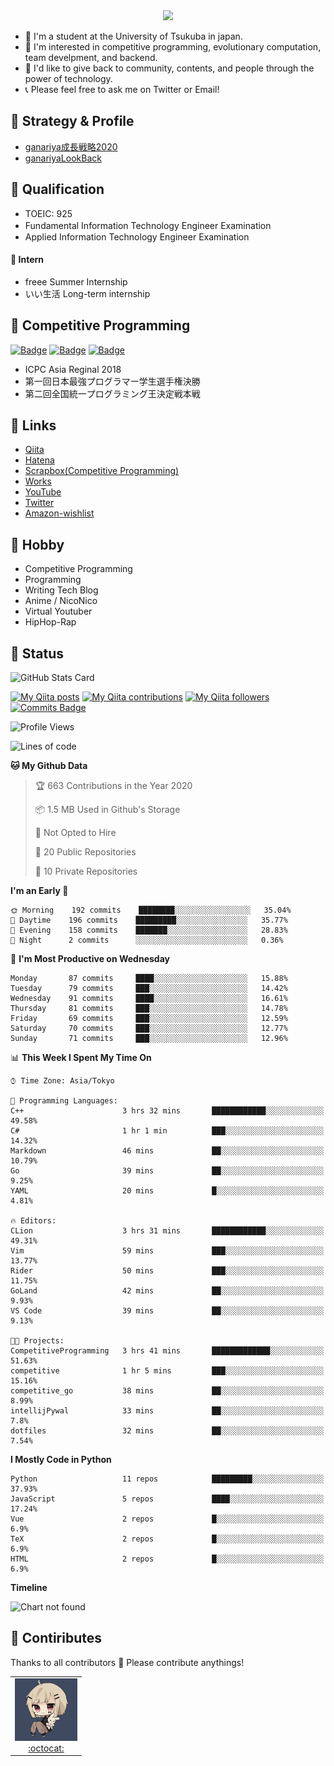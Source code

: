 <!-- 
```bash
$ docker run --rm ganariya/ganariya:ascii

  __ _  __ _ _ __   __ _ _ __(_)_   _  __ _
 / _` |/ _` | '_ \ / _` | '__| | | | |/ _` |
| (_| | (_| | | | | (_| | |  | | |_| | (_| |
 \__, |\__,_|_| |_|\__,_|_|  |_|\__, |\__,_|
 |___/                          |___/

``` -->

<div align="center">
  <img src="https://media1.tenor.com/images/231ed5e3ad49ebbfd3770031cc1b3f75/tenor.gif?itemid=7432079"/>
</div>

- 🏫 I'm a student at the University of Tsukuba in japan.
- 🌱 I'm interested in competitive programming, evolutionary computation, team develpment, and backend.
- 💖 I'd like to give back to community, contents, and people through the power of technology.
- 📞 Please feel free to ask me on Twitter or Email!

## 🐾 Strategy & Profile

- [ganariya成長戦略2020](https://docs.google.com/presentation/d/1miXe07Y9XukI6bwbh8q4TjisLdw-n51e3prdmfTTCgY/edit)
- [ganariyaLookBack](https://drive.google.com/drive/folders/16P73HK-dLVChC2ivkYosRIY9bT6VXmaC?usp=sharing)

## 🐾 Qualification

- TOEIC: 925
- Fundamental Information Technology Engineer Examination　
- Applied Information Technology Engineer Examination

#### 🐾 Intern

- freee Summer Internship
- いい生活 Long-term internship


## 🐾 Competitive Programming

[![Badge](https://cp-logo.vercel.app/atcoder/ganariya2525)](https://atcoder.jp/users/ganariya2525) [![Badge](https://cp-logo.vercel.app/codeforces/ganariya)](https://codeforces.com/profile/ganariya) [![Badge](https://cp-logo.vercel.app/yukicoder/ganariya)](https://yukicoder.me/users/3037)

- ICPC Asia Reginal 2018
- 第一回日本最強プログラマー学生選手権決勝
- 第二回全国統一プログラミング王決定戦本戦

## 🐾 Links

- [Qiita](https://qiita.com/ganariya)
- [Hatena](https://ganariya.hatenablog.com/)
- [Scrapbox(Competitive Programming)](https://scrapbox.io/ganariya/)
- [Works](https://ganariya.github.io/works/)
- [YouTube](https://www.youtube.com/channel/UCPTKMrRhOSf30v59Ktbpl1A)
- [Twitter](https://twitter.com/ganariya)
- [Amazon-wishlist](https://www.amazon.co.jp/hz/wishlist/ls/7297J1ZN3DSH)

## 🐾 Hobby

- Competitive Programming
- Programming
- Writing Tech Blog
- Anime / NicoNico
- Virtual Youtuber
- HipHop-Rap

## 🐾 Status

![GitHub Stats Card](https://github-readme-stats.vercel.app/api?username=Ganariya&count_private=true&show_icons=true&theme=dracula)


[![My Qiita posts](https://qiita-badge.apiapi.app/s/ganariya/posts.svg)](http://qiita.com/ganariya) 
[![My Qiita contributions](https://qiita-badge.apiapi.app/s/ganariya/contributions.svg)](http://qiita.com/ganariya) [![My Qiita followers](https://qiita-badge.apiapi.app/s/ganariya/followers.svg)](http://qiita.com/ganariya) [![Commits Badge](https://badges.pufler.dev/commits/monthly/Ganariya)](https://github.com/Ganariya)

<!--START_SECTION:waka-->
![Profile Views](http://img.shields.io/badge/Profile%20Views-216-blue)

![Lines of code](https://img.shields.io/badge/From%20Hello%20World%20I%27ve%20Written-6.1%20million%20lines%20of%20code-blue)

**🐱 My Github Data** 

> 🏆 663 Contributions in the Year 2020
 > 
> 📦 1.5 MB Used in Github's Storage 
 > 
> 🚫 Not Opted to Hire
 > 
> 📜 20 Public Repositories
 > 
> 🔑 10 Private Repositories 

**I'm an Early 🐤** 

```text
🌞 Morning    192 commits    ████████░░░░░░░░░░░░░░░░░   35.04% 
🌆 Daytime    196 commits    █████████░░░░░░░░░░░░░░░░   35.77% 
🌃 Evening    158 commits    ███████░░░░░░░░░░░░░░░░░░   28.83% 
🌙 Night      2 commits      ░░░░░░░░░░░░░░░░░░░░░░░░░   0.36%

```
📅 **I'm Most Productive on Wednesday** 

```text
Monday       87 commits     ████░░░░░░░░░░░░░░░░░░░░░   15.88% 
Tuesday      79 commits     ███░░░░░░░░░░░░░░░░░░░░░░   14.42% 
Wednesday    91 commits     ████░░░░░░░░░░░░░░░░░░░░░   16.61% 
Thursday     81 commits     ███░░░░░░░░░░░░░░░░░░░░░░   14.78% 
Friday       69 commits     ███░░░░░░░░░░░░░░░░░░░░░░   12.59% 
Saturday     70 commits     ███░░░░░░░░░░░░░░░░░░░░░░   12.77% 
Sunday       71 commits     ███░░░░░░░░░░░░░░░░░░░░░░   12.96%

```


📊 **This Week I Spent My Time On** 

```text
⌚︎ Time Zone: Asia/Tokyo

💬 Programming Languages: 
C++                      3 hrs 32 mins       ████████████░░░░░░░░░░░░░   49.58% 
C#                       1 hr 1 min          ███░░░░░░░░░░░░░░░░░░░░░░   14.32% 
Markdown                 46 mins             ██░░░░░░░░░░░░░░░░░░░░░░░   10.79% 
Go                       39 mins             ██░░░░░░░░░░░░░░░░░░░░░░░   9.25% 
YAML                     20 mins             █░░░░░░░░░░░░░░░░░░░░░░░░   4.81%

🔥 Editors: 
CLion                    3 hrs 31 mins       ████████████░░░░░░░░░░░░░   49.31% 
Vim                      59 mins             ███░░░░░░░░░░░░░░░░░░░░░░   13.77% 
Rider                    50 mins             ███░░░░░░░░░░░░░░░░░░░░░░   11.75% 
GoLand                   42 mins             ██░░░░░░░░░░░░░░░░░░░░░░░   9.93% 
VS Code                  39 mins             ██░░░░░░░░░░░░░░░░░░░░░░░   9.13%

🐱‍💻 Projects: 
CompetitiveProgramming   3 hrs 41 mins       █████████████░░░░░░░░░░░░   51.63% 
competitive              1 hr 5 mins         ███░░░░░░░░░░░░░░░░░░░░░░   15.16% 
competitive_go           38 mins             ██░░░░░░░░░░░░░░░░░░░░░░░   8.99% 
intellijPywal            33 mins             ██░░░░░░░░░░░░░░░░░░░░░░░   7.8% 
dotfiles                 32 mins             ██░░░░░░░░░░░░░░░░░░░░░░░   7.54%

```

**I Mostly Code in Python** 

```text
Python                   11 repos            █████████░░░░░░░░░░░░░░░░   37.93% 
JavaScript               5 repos             ████░░░░░░░░░░░░░░░░░░░░░   17.24% 
Vue                      2 repos             █░░░░░░░░░░░░░░░░░░░░░░░░   6.9% 
TeX                      2 repos             █░░░░░░░░░░░░░░░░░░░░░░░░   6.9% 
HTML                     2 repos             █░░░░░░░░░░░░░░░░░░░░░░░░   6.9%

```


**Timeline**

![Chart not found](https://github.com/Ganariya/Ganariya/blob/master/charts/bar_graph.png) 


<!--END_SECTION:waka-->

## 🐾 Contiributes

Thanks to all contributors 🎉
Please contribute anythings!

<table>
  <tr>
    <td align="center"><a href="https://github.com/Ganariya"><img src="https://github.com/Ganariya/Ganariya/blob/master/ganariya.png?raw=true" width="100px;" alt="ganariya"/><br /><a href="https://github.com/Ganariya" title="Code">:octocat: </a></a></td>
  </tr>
</table>

